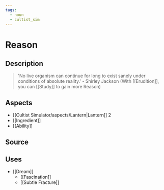 ```yaml
---
tags:
  - noun
  - cultist_sim
---
```


# Reason

## Description

> 'No live organism can continue for long to exist sanely under conditions of absolute reality.' - Shirley Jackson
> (With [[Erudition]], you can [[Study]] to gain more Reason)

## Aspects
- [[Cultist Simulator/aspects/Lantern|Lantern]] 2
- [[Ingredient]]
- [[Ability]]
## Source

## Uses
- [[Dream]] 
	- [[Fascination]]
	- [[Subtle Fracture]]